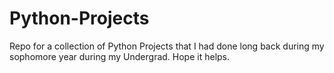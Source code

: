# Python-Projects
Repo for a collection of Python Projects that I had done long back during my sophomore year during my Undergrad.
Hope it helps.
